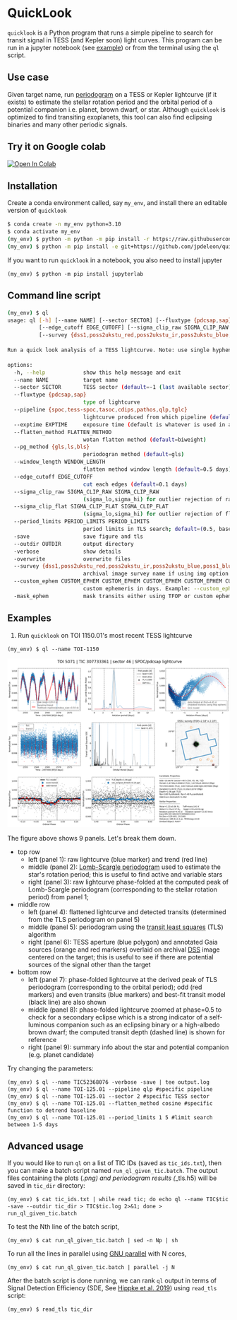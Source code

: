 # QuickLook
`quicklook` is a Python program that runs a simple pipeline to search for transit signal in TESS (and Kepler soon) light curves. This program can be run in a jupyter notebook (see [example](https://github.com/jpdeleon/quicklook/tree/main/notebook)) or from the terminal using the `ql` script.

## Use case
Given target name, run [periodogram]() on a TESS or Kepler lightcurve (if it exists) to estimate the stellar rotation period and the orbital period of a potential companion i.e. planet, brown dwarf, or star.
Although `quicklook` is optimized to find transiting exoplanets, this tool can also find eclipsing binaries and many other periodic signals.

## Try it on Google colab

<a href="https://colab.research.google.com/github/jpdeleon/quicklook/blob/main/notebook/examples.ipynb" target="_parent"><img src="https://colab.research.google.com/assets/colab-badge.svg" alt="Open In Colab"/></a>


## Installation
Create a conda environment called, say `my_env`, and install there an editable version of `quicklook`
```bash
$ conda create -n my_env python=3.10
$ conda activate my_env
(my_env) $ python -m python -m pip install -r https://raw.githubusercontent.com/jpdeleon/quicklook/main/requirements.txt
(my_env) $ python -m pip install -e git+https://github.com/jpdeleon/quicklook.git#egg=quicklook
```

If you want to run `quicklook` in a notebook, you also need to install jupyter
```
(my_env) $ python -m pip install jupyterlab
```

## Command line script
```bash
(my_env) $ ql
usage: ql [-h] [--name NAME] [--sector SECTOR] [--fluxtype {pdcsap,sap}] [--pipeline {spoc,tess-spoc,tasoc,cdips,pathos,qlp,tglc}] [--exptime EXPTIME] [--flatten_method FLATTEN_METHOD] [--pg_method {gls,ls,bls}] [--window_length WINDOW_LENGTH]
          [--edge_cutoff EDGE_CUTOFF] [--sigma_clip_raw SIGMA_CLIP_RAW SIGMA_CLIP_RAW] [--sigma_clip_flat SIGMA_CLIP_FLAT SIGMA_CLIP_FLAT] [--period_limits PERIOD_LIMITS PERIOD_LIMITS] [-save] [--outdir OUTDIR] [-verbose] [-overwrite]
          [--survey {dss1,poss2ukstu_red,poss2ukstu_ir,poss2ukstu_blue,poss1_blue,poss1_red,all,quickv,phase2_gsc2,phase2_gsc1}] [--custom_ephem CUSTOM_EPHEM CUSTOM_EPHEM CUSTOM_EPHEM CUSTOM_EPHEM CUSTOM_EPHEM CUSTOM_EPHEM] [-mask_ephem]

Run a quick look analysis of a TESS lightcurve. Note: use single hyphen (-flag) if no value is needed. Note: use double hyphen (--flag value) if value is needed.

options:
  -h, --help            show this help message and exit
  --name NAME           target name
  --sector SECTOR       TESS sector (default=-1 (last available sector))
  --fluxtype {pdcsap,sap}
                        type of lightcurve
  --pipeline {spoc,tess-spoc,tasoc,cdips,pathos,qlp,tglc}
                        lightcurve produced from which pipeline (default=SPOC)
  --exptime EXPTIME     exposure time (default is whatever is used in available sector)
  --flatten_method FLATTEN_METHOD
                        wotan flatten method (default=biweight)
  --pg_method {gls,ls,bls}
                        periodogran method (default=gls)
  --window_length WINDOW_LENGTH
                        flatten method window length (default=0.5 days)
  --edge_cutoff EDGE_CUTOFF
                        cut each edges (default=0.1 days)
  --sigma_clip_raw SIGMA_CLIP_RAW SIGMA_CLIP_RAW
                        (sigma_lo,sigma_hi) for outlier rejection of raw lc before flattening/detrending
  --sigma_clip_flat SIGMA_CLIP_FLAT SIGMA_CLIP_FLAT
                        (sigma_lo,sigma_hi) for outlier rejection of flattened/detrended lc
  --period_limits PERIOD_LIMITS PERIOD_LIMITS
                        period limits in TLS search; default=(0.5, baseline/2) d
  -save                 save figure and tls
  --outdir OUTDIR       output directory
  -verbose              show details
  -overwrite            overwrite files
  --survey {dss1,poss2ukstu_red,poss2ukstu_ir,poss2ukstu_blue,poss1_blue,poss1_red,all,quickv,phase2_gsc2,phase2_gsc1}
                        archival image survey name if using img option (default=dss1)
  --custom_ephem CUSTOM_EPHEM CUSTOM_EPHEM CUSTOM_EPHEM CUSTOM_EPHEM CUSTOM_EPHEM CUSTOM_EPHEM
                        custom ephemeris in days. Example: --custom_ephem P Perr Tc Tcerr Tdur Tdurerr
  -mask_ephem           mask transits either using TFOP or custom ephemerides if available (default=False)
```

## Examples

1. Run `quicklook` on TOI 1150.01's most recent TESS lightcurve

```shell
(my_env) $ ql --name TOI-1150
```
![img](tests/k2-100_s46_pdcsap_sc.png)

The figure above shows 9 panels. Let's break them down.
* top row
  - left (panel 1): raw lightcurve (blue marker) and trend (red line)
  - middle (panel 2): [Lomb-Scargle periodogram](https://docs.astropy.org/en/stable/timeseries/lombscargle.html) used to estimate the star's rotation period; this is useful to find active and variable stars
  - right (panel 3): raw lightcurve phase-folded at the computed peak of Lomb-Scargle periodogram (corresponding to the stellar rotation period) from panel 1;
* middle row
  - left (panel 4): flattened lightcurve and detected transits (determined from the TLS periodogram on panel 5)
  - middle (panel 5): periodogram using the [transit least squares](https://ui.adsabs.harvard.edu/abs/2019A%26A...623A..39H/abstract) (TLS) algorithm
  - right (panel 6): TESS aperture (blue polygon) and annotated Gaia sources (orange and red markers) overlaid on archival [DSS](https://archive.stsci.edu/cgi-bin/dss_form) image centered on the target; this is useful to see if there are potential sources of the signal other than the target
* bottom row
  - left (panel 7): phase-folded lightcurve at the derived peak of TLS periodogram (corresponding to the orbital period); odd (red markers) and even transits (blue markers) and best-fit transit model (black line) are also shown
  - middle (panel 8): phase-folded lightcurve zoomed at phase=0.5 to check for a secondary eclipse which is a strong indicator of a self-luminous companion such as an eclipsing binary or a high-albedo brown dwarf; the computed transit depth (dashed line) is shown for reference
  - right (panel 9): summary info about the star and potential companion (e.g. planet candidate)

Try changing the parameters:
```shell
(my_env) $ ql --name TIC52368076 -verbose -save | tee output.log
(my_env) $ ql --name TOI-125.01 --pipeline qlp #specific pipeline
(my_env) $ ql --name TOI-125.01 --sector 2 #specific TESS sector
(my_env) $ ql --name TOI-125.01 --flatten_method cosine #specific function to detrend baseline
(my_env) $ ql --name TOI-125.01 --period_limits 1 5 #limit search between 1-5 days
```

## Advanced usage

If you would like to run `ql` on a list of TIC IDs (saved as `tic_ids.txt`), then you can make a batch script named `run_ql_given_tic.batch`. The output files containing the plots (*.png) and periodogram results (*_tls.h5) will be saved in `tic_dir` directory:

```shell
(my_env) $ cat tic_ids.txt | while read tic; do echo ql --name TIC$tic -save --outdir tic_dir > TIC$tic.log 2>&1; done > run_ql_given_tic.batch
```

To test the Nth line of the batch script,

```shell
(my_env) $ cat run_ql_given_tic.batch | sed -n Np | sh
```

To run all the lines in parallel using [GNU parallel](https://www.gnu.org/software/parallel/) with N cores,

```shell
(my_env) $ cat run_ql_given_tic.batch | parallel -j N
```

After the batch script is done running, we can rank `ql` output in terms of Signal Detection Efficiency (SDE, See [Hippke et al. 2019](https://ui.adsabs.harvard.edu/abs/2019A%26A...623A..39H/abstract)) using `read_tls` script:

```shell
(my_env) $ read_tls tic_dir
```
